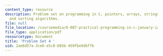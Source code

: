 ```yaml
---
content_type: resource
description: Problem set on programming in C, pointers, arrays, strings, and searching
  and sorting algorithms.
file: null
file_location: /coursemedia/6-087-practical-programming-in-c-january-iap-2010/2ae6d57a3ce6e5c8685b459fbe9dbffb_MIT6_087IAP10_assn04.pdf
file_type: application/pdf
resourcetype: Document
title: 'Problem Set 4 '
uid: 2ae6d57a-3ce6-e5c8-685b-459fbe9dbffb
---
```

